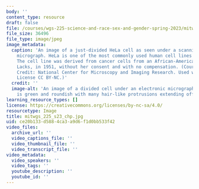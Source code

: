 ```yaml
---
body: ''
content_type: resource
draft: false
file: /courses/wgs-225-science-and-race-sex-and-gender-spring-2023/mitwgs_225_s23_chp.jpg
file_size: 36496
file_type: image/jpeg
image_metadata:
  caption: 'An image of a just-divided HeLa cell as seen under a scanning electron
    micrograph. HeLa is one of the most commonly used human cell lines in research.
    The cell line was derived from cancer cells from an African-American woman, Henrietta
    Lacks, in 1951, without her consent and with no compensation. (Courtesy of NIH,
    Credit: National Center for Microscopy and Imaging Research. Used with permission.
    License CC BY-NC.)'
  credit: ''
  image-alt: 'An image of a divided cell under an electronic micrograph. Each half
    is green and roundish with many hair-like protrusions extending off of them. '
learning_resource_types: []
license: https://creativecommons.org/licenses/by-nc-sa/4.0/
resourcetype: Image
title: mitwgs_225_s23_chp.jpg
uid: ce20b133-d588-4ca3-a9d6-f1d0bb533f42
video_files:
  archive_url: ''
  video_captions_file: ''
  video_thumbnail_file: ''
  video_transcript_file: ''
video_metadata:
  video_speakers: ''
  video_tags: ''
  youtube_description: ''
  youtube_id: ''
---
```

